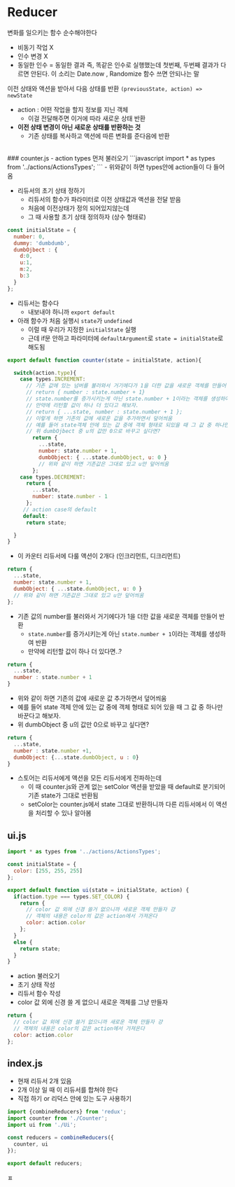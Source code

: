 # Reducer
변화를 일으키는 함수
순수해야한다
- 비동기 작업 X
- 인수 변경 X
- 동일한 인수 = 동일한 결과
즉, 똑같은 인수로 실행했는데 첫번째, 두번째 결과가 다르면 안된다. 이 소리는 Date.now , Randomize 함수 쓰면 안되나는 말

이전 상태와 액션을 받아서 다음 상태를 반환
`(previousState, action) => newState`
- action : 어떤 작업을 할지 정보를 지닌 객체
  - 이걸 전달해주면 이거에 따라 새로운 상태 반환
- **이전 상태 변경이 아닌 새로운 상태를 반환하는 것**
  - 기존 상태를 복사하고 액션에 따른 변화를 준다음에 반환

<br>
### counter.js
- action types 먼저 불러오기
```javascript
import * as types from '../actions/ActionsTypes';
```
- 위와같이 하면 types안에 action들이 다 들어옴

- 리듀서의 초기 상태 정하기
  - 리듀서의 함수가 파라미터로 이전 상태값과 액션을 전달 받음
  - 처음에 이전상태가 정의 되어있지않는데
  - 그 때 사용할 초기 상태 정의하자 (상수 형태로)

```javascript
const initialState = {
  number: 0,
  dummy: 'dumbdumb',
  dumbOjbect : {
    d:0,
    u:1,
    m:2,
    b:3
  }
};
```

- 리듀서는 함수다
  - 내보내야 하니까 `export default`
- 아래 함수가 처음 실행시 `state`가 `undefined`
  - 이럴 때 우리가 지정한 `initialState` 실행
  - 근데 if문 안하고 파라미터에 `defaultArgument`로 `state = initialState`로 해도됨

```javascript
export default function counter(state = initialState, action){

  switch(action.type){
    case types.INCREMENT:
      // 기존 값에 있는 넘버를 불러와서 거기에다가 1을 더한 값을 새로운 객체를 만들어 반환
      // return { number : state.number + 1}
      // state.number를 증가시키는게 아닌 state.number + 1이라는 객체를 생성하여 반환
      // 만약에 리턴할 값이 하나 더 있다고 해보자.
      // return { ...state, number : state.number + 1 };
      // 이렇게 하면 기존의 값에 새로운 값을 추가하면서 덮어씌움
      // 예를 들어 state객체 안에 있는 값 중에 객체 형태로 되있을 때 그 값 중 하나만 바꾼다고 해보자.
      // 위 dumbOjbect 중 u의 값만 0으로 바꾸고 싶다면?
        return {
          ...state,
          number: state.number + 1,
          dumbObject: { ...state.dumbObject, u: 0 }
          // 위와 같이 하면 기존값은 그대로 있고 u만 덮어씌움
        };
    case types.DECREMENT:
      return {
        ...state,
        number: state.number - 1
      };
     // action case의 default
     default:
      return state;

  }
}
```
- 이 카운터 리듀서에 다룰 액션이 2개다 (인크리먼트, 디크리먼트)

```javascript
return {
  ...state,
  number: state.number + 1,
  dumbObject: { ...state.dumbObject, u: 0 }
  // 위와 같이 하면 기존값은 그대로 있고 u만 덮어씌움
};
```

- 기존 값의 number를 불러와서 거기에다가 1을 더한 값을 새로운 객체를 만들어 반환
  - `state.number`를 증가시키는게 아닌 `state.number + 1`이라는 객체를 생성하여 반환
  - 만약에 리턴할 값이 하나 더 있다면..?
```javascript
return {
  ...state,
  number : state.number + 1
}
```
- 위와 같이 하면 기존의 값에 새로운 값 추가하면서 덮어씌움
- 예를 들어 state 객체 안에 있는 값 중에 객체 형태로 되어 있을 때 그 값 중 하나만 바꾼다고 해보자.
- 위 dumbObject 중 u의 값만 0으로 바꾸고 싶다면?
```javascript
return {
  ...state,
  number : state.number +1,
  dumbObject: {...state.dumbObject, u : 0}
}
```
- 스토어는 리듀서에게 액션을 모든 리듀서에게 전파하는데
  - 이 때 counter.js와 관계 없는 setColor 액션을 받았을 때 default로 분기되어 기존 state가 그대로 반환됨
  - setColor는 counter.js에서 state 그대로 반환하니까 다른 리듀서에서 이 액션을 처리할 수 있나 알아봄

## ui.js

```javascript
import * as types from '../actions/ActionsTypes';

const initialState = {
  color: [255, 255, 255]
};

export default function ui(state = initialState, action) {
  if(action.type === types.SET_COLOR) {
    return {
      // color 값 외에 신경 쓸거 없으니까 새로운 객체 만들자 걍
      // 객체의 내용은 color의 값은 action에서 가져온다
      color: action.color
    };
  }
  else {
    return state;
  }
}
```
- action 불러오기
- 초기 상태 작성
- 리듀서 함수 작성
- color 값 외에 신경 쓸 게 없으니 새로운 객체를 그냥 만들자
```javascript
return {
  // color 값 외에 신경 쓸거 없으니까 새로운 객체 만들자 걍
  // 객체의 내용은 color의 값은 action에서 가져온다
  color: action.color
};
```

## index.js
- 현재 리듀서 2개 있음
- 2개 이상 일 때 이 리듀서를 합쳐야 한다
- 직접 하기 or 리덕스 안에 있는 도구 사용하기
```javascript
import {combineReducers} from 'redux';
import counter from './Counter';
import ui from './Ui';

const reducers = combineReducers({
  counter, ui
});

export default reducers;
```

































































































































































































































































































ㅍ
